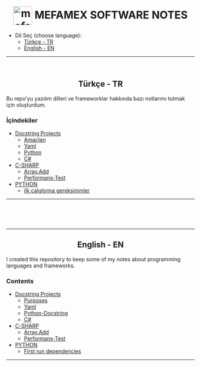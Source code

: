 <h1 align="center">
    <img align="center" src="https://mefamex.com/src/assets/images/mfmx_symbol/mefamex_logo_bgb.webp" alt="mefamex_Website" height="auto" width="50" /> 
    MEFAMEX SOFTWARE NOTES 
</h1>

* Dil Seç (choose language):
    - [Türkçe - TR](#tr) 
    - [English - EN](#en) 


<hr>
<br>


<h2 align="center" id="tr"> Türkçe - TR</h2>

Bu repo'yu yazılım dilleri ve frameworklar hakkında bazı notlarımı tutmak için oluşturdum.


### İçindekiler

* [Docstring Projects](Docstring-projects/readme.md)
    - [Amaçları](Docstring-projects/readme.md#amaçları)
    - [Yaml](Docstring-projects/Project.yaml.readme.tr.md)
    - [Python](Docstring-projects/PYTHON-DOCSTRING.readme.tr.md)
    - [C#](Docstring-projects/CS-DOCSTRING.readme.tr.md)
* [C-SHARP](c-sharp/readme.md)
    - [Array.Add](c-sharp/readme.md/##Array.Adddd)
    - [Performans-Test](c-sharp/readme.md/##Performans-Test)
* [PYTHON](python/readme.md)
    - [ilk çalıştırma gereksinimler](python/README.md#first-run-dependencies)

<hr>



<br><br><br>



<hr>

<h2 align="center" id="en"> English - EN</h2>

I created this repository to keep some of my notes about programming languages and frameworks.


### Contents

* [Docstring Projects](Docstring-projects/readme.md)
    - [Purposes](Docstring-projects/readme.md#purposes)
    - [Yaml](Docstring-projects/Project.yaml.readme.en.md)
    - [Python-Docstring](Docstring-projects/PYTHON-DOCSTRING.readme.en.md)
    - [C#](Docstring-projects/CS-DOCSTRING.readme.en.md)
* [C-SHARP](c-sharp/readme.md)
    - [Array.Add](c-sharp/readme.md/##Array.Adddd)
    - [Performans-Test](c-sharp/readme.md/##Performans-Test)
* [PYTHON](python/readme.md)
    - [First run dependencies](python/README.md#first-run-dependencies)

<hr>